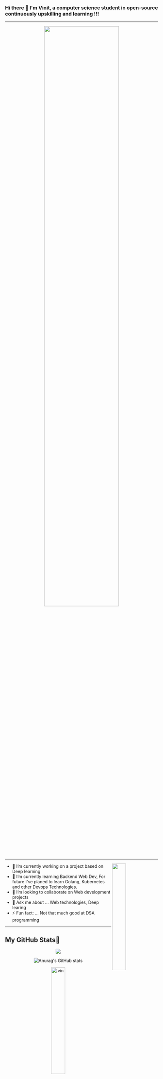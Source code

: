 ### Hi there 👋 I'm **Vinit**, a computer science student in open-source continuously upskilling and learning !!!
---
<div align='center'><img width="70%" src="https://i.pinimg.com/originals/7b/df/0c/7bdf0c51590e0787b1669a87bd7fbe02.jpg">
</div>

---

<img align="right" width="30%" src="https://i.pinimg.com/originals/5e/b6/b0/5eb6b09e67541d948a615a84b8da5d0c.png">


- 🔭 I’m currently working on a project based on Deep learning
- 🌱 I’m currently learning Backend Web Dev, For future I've planed to learn Golang, Kubernetes and other Devops Technologies.
- 👯 I’m looking to collaborate on Web development projects
- 💬 Ask me about ... Web technologies, Deep learing
- ⚡ Fun fact: ... Not that much good at DSA programming 

---

## My GitHub Stats🧬
<div align='center'>
  
<img width="" height="" src="https://github-readme-streak-stats.herokuapp.com/?user=VinitGurjar&theme=tokyonight" />
  
</div>
<div align='center'>

![Anurag's GitHub stats](https://github-readme-stats.vercel.app/api?username=VinitGurjar&show_icons=true&theme=synthwave)
<p><img   margin-left="50%" margin-right="50%"  width="30%" src="https://github-readme-stats.vercel.app/api/top-langs?username=VinitGurjar&show_icons=true&locale=en&layout=compact&theme=dark" alt="vin" /></p></div>

## Recent Projects I contributed to🛠️🛖

[![Readme Card](https://github-readme-stats.vercel.app/api/pin/?username=VinitGurjar&repo=Learning-Typescript&theme=dark)](https://github.com/VinitGurjar/Learning-Typescript)
[![Readme Card](https://github-readme-stats.vercel.app/api/pin/?username=TEDxMITUjjain&repo=TEDxMIT-UJJAIN-website&theme=dark)](https://github.com/TEDxMITUjjain/TEDxMIT-UJJAIN-website)
